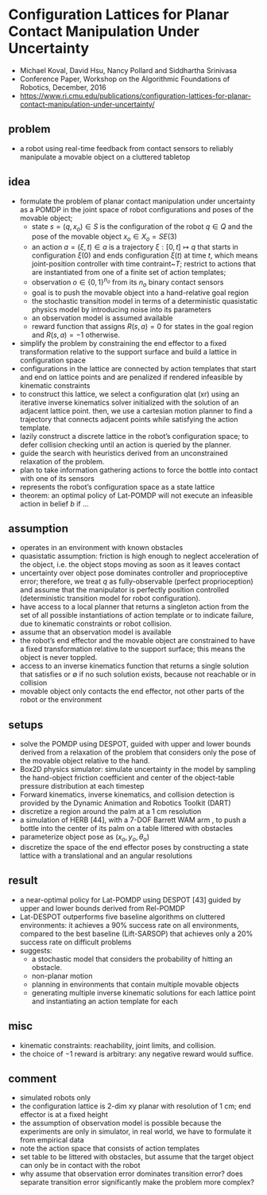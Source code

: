# Configuration Lattices for Planar Contact Manipulation Under Uncertainty
* Michael Koval, David Hsu, Nancy Pollard and Siddhartha Srinivasa
* Conference Paper, Workshop on the Algorithmic Foundations of Robotics, December, 2016
* https://www.ri.cmu.edu/publications/configuration-lattices-for-planar-contact-manipulation-under-uncertainty/

## problem
* a robot using real-time feedback from contact sensors to reliably manipulate a movable object on a cluttered tabletop

## idea
* formulate the problem of planar contact manipulation under uncertainty as a POMDP
  in the joint space of robot configurations and poses of the movable object;
  * state $s = (q, x_o) \in S$ is the configuration of the robot $q \in Q$
    and the pose of the movable object $x_o \in X_o = SE(3)$
  * an action $a = (\xi, t) \in a$ is a trajectory $\xi: [0, t ] \mapsto q$ that
    starts in configuration $\xi(0)$ and ends configuration $\xi(t)$ at time $t$,
    which means joint-position controller with time contraint~$T$;
    restrict to actions that are instantiated from one of a finite set of action templates;
  *  observation $o \in \{0, 1\}^{n_o}$ from its $n_o$ binary contact sensors
  *  goal is to push the movable object into a hand-relative goal region
  *  the stochastic transition model in terms of a deterministic quasistatic physics model
    by introducing noise into its parameters
  * an observation model is assumed available
  * reward function that assigns $R(s, a) = 0$ for states  in the goal region and $R(s, a) = −1$ otherwise.
* simplify the problem by constraining the end effector to a fixed transformation
  relative to the support surface and build a lattice in configuration space
* configurations in the lattice are connected by action templates that start and end on lattice points
  and are penalized if rendered infeasible by kinematic constraints
* to construct this lattice, we select a configuration qlat (xr) using
  an iterative inverse kinematics solver initialized with the solution of an adjacent lattice point.
  then, we use a cartesian motion planner to find a trajectory that connects adjacent points while satisfying the action template.
* lazily construct a discrete lattice in the robot’s configuration space;
  to defer collision checking until an action is queried by the planner.
* guide the search with heuristics derived from an unconstrained relaxation of the problem.
* plan to take information gathering actions to force the bottle into contact with one of its sensors
* represents the robot’s configuration space as a state lattice
* theorem: an optimal policy of Lat-POMDP will not execute an infeasible action in belief $b$ if ...

## assumption
* operates in an environment with known obstacles
* quasistatic assumption: friction is high enough to neglect acceleration of the object,
  i.e. the object stops moving as soon as it leaves contact
* uncertainty over object pose dominates controller and proprioceptive error;
  therefore, we treat $q$ as fully-observable (perfect proprioception) and
  assume that the manipulator is perfectly position controlled (deterministic transition model for robot configuration).
* have access to a local planner that returns a singleton action from the set of all possible
  instantiations of action template or to indicate failure, due to kinematic constraints or robot collision.
* assume that an observation model is available
* the robot’s end effector and the movable object are constrained to have
  a fixed transformation relative to the support surface; this means the object is never toppled.
*  access to an inverse kinematics function that returns a single solution that satisfies or
  $\emptyset$ if no such solution exists, because not reachable or in collision
* movable object only contacts the end effector, not other parts of the
  robot or the environment

## setups
* solve the POMDP using DESPOT,
  guided with upper and lower bounds derived from a relaxation of the
  problem that considers only the pose of the movable object relative to the hand.
* Box2D physics simulator:
  simulate uncertainty in the model by sampling the hand-object friction coefficient and
  center of the object-table pressure distribution at each timestep
* Forward kinematics, inverse kinematics, and collision detection is provided by
  the Dynamic Animation and Robotics Toolkit (DART)
*  discretize a region  around the palm at a 1 cm resolution
*  a simulation of HERB [44], with a 7-DOF Barrett WAM arm ,
  to push a bottle into the center of its palm on a table littered with obstacles
* parameterize object pose as $(x_o, y_o, \theta_o )$
* discretize the space of the end effector poses by constructing a state
  lattice with a translational and an angular resolutions

## result
* a near-optimal policy for Lat-POMDP using DESPOT [43] guided by upper and lower bounds derived from Rel-POMDP
* Lat-DESPOT outperforms five baseline algorithms on cluttered environments:
  it achieves a 90% success rate on all environments, compared to the best baseline (Lift-SARSOP) that
  achieves only a 20% success rate on difficult problems
* suggests:
  * a stochastic model that considers the probability of hitting an obstacle.
  * non-planar motion
  * planning in environments that contain multiple movable objects
  * generating multiple inverse kinematic solutions for each lattice point and
    instantiating an action template for each

## misc
* kinematic constraints: reachability, joint limits, and collision.
* the choice of $-1$ reward is arbitrary: any negative reward would suffice.

## comment
* simulated robots only
* the configuration lattice is 2-dim xy planar with resolution of 1 cm;
  end effector is at a fixed height
* the assumption of observation model is possible because the experiments are only in simulator,
  in real world, we have to formulate it from empirical data
* note the action space that consists of action templates
* set table to be littered with obstacles, but assume that
  the target object can only be in contact with the robot
* why assume that observation error dominates transition error?
  does separate transition error significantly make the problem more complex?
